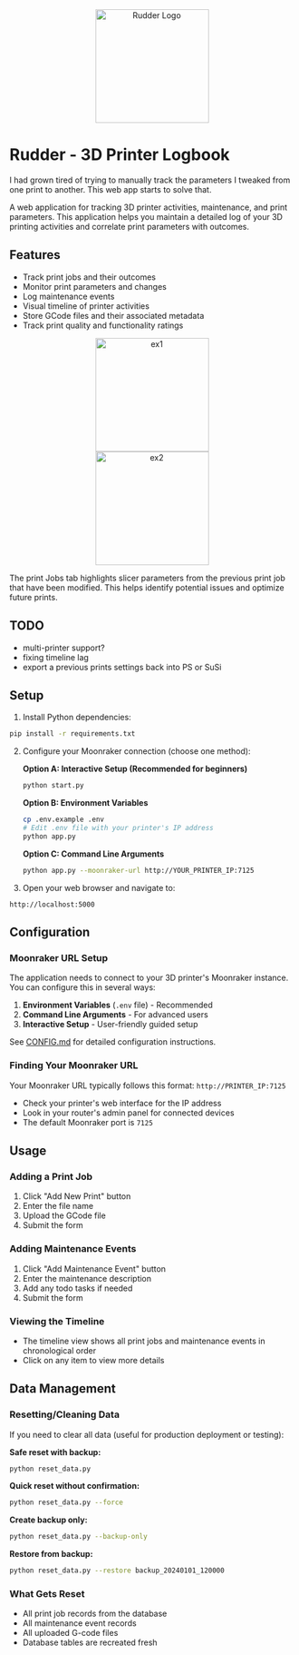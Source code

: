 

<div align="center">
  <img src="https://imgur.com/Hfeyj4b.png" alt="Rudder Logo" width="200"/>
</div>

# Rudder - 3D Printer Logbook

I had grown tired of trying to manually track the parameters I tweaked from one print to another. This web app starts to solve that.

A web application for tracking 3D printer activities, maintenance, and print parameters. This application helps you maintain a detailed log of your 3D printing activities and correlate print parameters with outcomes.

## Features

- Track print jobs and their outcomes
- Monitor print parameters and changes
- Log maintenance events
- Visual timeline of printer activities
- Store GCode files and their associated metadata
- Track print quality and functionality ratings

<div align="center">
  <img src="https://imgur.com/gEMzMEN.png" alt="ex1" width="200"/>
</div>

<div align="center">
  <img src="https://imgur.com/PKjq2i3.png" alt="ex2" width="200"/>
</div>

The print Jobs tab highlights slicer parameters from the previous print job that have been modified. This helps identify potential issues and optimize future prints.

## TODO

- multi-printer support?
- fixing timeline lag
- export a previous prints settings back into PS or SuSi


## Setup

1. Install Python dependencies:
```bash
pip install -r requirements.txt
```

2. Configure your Moonraker connection (choose one method):

   **Option A: Interactive Setup (Recommended for beginners)**
   ```bash
   python start.py
   ```

   **Option B: Environment Variables**
   ```bash
   cp .env.example .env
   # Edit .env file with your printer's IP address
   python app.py
   ```

   **Option C: Command Line Arguments**
   ```bash
   python app.py --moonraker-url http://YOUR_PRINTER_IP:7125
   ```

3. Open your web browser and navigate to:
```
http://localhost:5000
```

## Configuration

### Moonraker URL Setup

The application needs to connect to your 3D printer's Moonraker instance. You can configure this in several ways:

1. **Environment Variables** (`.env` file) - Recommended
2. **Command Line Arguments** - For advanced users
3. **Interactive Setup** - User-friendly guided setup

See [CONFIG.md](CONFIG.md) for detailed configuration instructions.

### Finding Your Moonraker URL

Your Moonraker URL typically follows this format: `http://PRINTER_IP:7125`

- Check your printer's web interface for the IP address
- Look in your router's admin panel for connected devices
- The default Moonraker port is `7125`

## Usage

### Adding a Print Job
1. Click "Add New Print" button
2. Enter the file name
3. Upload the GCode file
4. Submit the form

### Adding Maintenance Events
1. Click "Add Maintenance Event" button
2. Enter the maintenance description
3. Add any todo tasks if needed
4. Submit the form

### Viewing the Timeline
- The timeline view shows all print jobs and maintenance events in chronological order
- Click on any item to view more details

## Data Management

### Resetting/Cleaning Data

If you need to clear all data (useful for production deployment or testing):

**Safe reset with backup:**
```bash
python reset_data.py
```

**Quick reset without confirmation:**
```bash
python reset_data.py --force
```

**Create backup only:**
```bash
python reset_data.py --backup-only
```

**Restore from backup:**
```bash
python reset_data.py --restore backup_20240101_120000
```

### What Gets Reset
- All print job records from the database
- All maintenance event records
- All uploaded G-code files
- Database tables are recreated fresh
